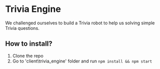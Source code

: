 # Trivia Engine

We challenged ourselves to build a Trivia robot to help us solving simple Trivia questions.

## How to install?

1. Clone the repo
2. Go to 'client\trivia_engine' folder and run `npm install && npm start`
